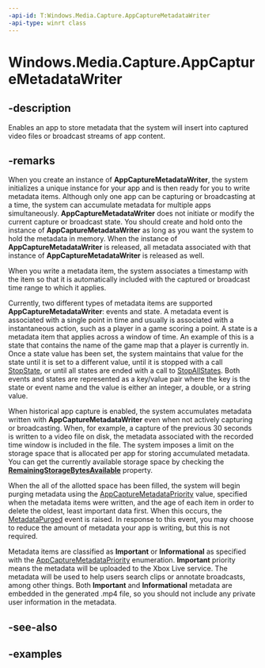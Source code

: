 ```yaml
---
-api-id: T:Windows.Media.Capture.AppCaptureMetadataWriter
-api-type: winrt class
---
```


<!-- Class syntax.
public class AppCaptureMetadataWriter : IClosable
-->

# Windows.Media.Capture.AppCaptureMetadataWriter

## -description
Enables an app to store metadata that the system will insert into captured video files or broadcast streams of app content.

## -remarks
When you create an instance of **AppCaptureMetadataWriter**, the system initializes a unique instance for your app and is then ready for you to write metadata items. Although only one app can be capturing or broadcasting at a time, the system can accumulate metadata for multiple apps simultaneously. **AppCaptureMetadataWriter** does not initiate or modify the current capture or broadcast state. You should create and hold onto the instance of **AppCaptureMetadataWriter** as long as you want the system to hold the metadata in memory.
When the instance of **AppCaptureMetadataWriter** is released, all metadata associated with that instance of **AppCaptureMetadataWriter** is released as well.


When you write a metadata item, the system associates a timestamp with the item so that it is automatically included with the captured or broadcast time range to which it applies. 

Currently, two different types of metadata items are supported **AppCaptureMetadataWriter**: events and state. A metadata event is associated with a single point in time and usually is associated with a instantaneous action, such as a player in a game scoring a point. A state is a metadata item that applies across a window of time. An example of this is a state that contains the name of the game map that a player is currently in. Once a state value has been set, the system maintains that value for the state until it is set to a different value, until it is stopped with a call [StopState](https://docs.microsoft.com/uwp/api/windows.media.capture.appcapturemetadatawriter#Windows_Media_Capture_AppCaptureMetadataWriter_StopState_System_String_), or until all states are ended with a call to [StopAllStates](https://docs.microsoft.com/uwp/api/windows.media.capture.appcapturemetadatawriter#Windows_Media_Capture_AppCaptureMetadataWriter_StopAllStates). Both events and states are represented as a key/value pair where the key is the state or event name and the value is either an integer, a double, or a string value. 

When historical app capture is enabled, the system accumulates metadata written with **AppCaptureMetadataWriter** even when not actively capturing or broadcasting. When, for example, a capture of the previous 30 seconds is written to a video file on disk, the metadata associated with the recorded time window is included in the file. The system imposes a limit on the storage space that is allocated per app for storing accumulated metadata. You can get the currently available storage space by checking the [**RemainingStorageBytesAvailable**](https://docs.microsoft.com/uwp/api/windows.media.capture.appcapturemetadatawriter#Windows_Media_Capture_AppCaptureMetadataWriter_RemainingStorageBytesAvailable) property.

When the all of the allotted space has been filled, the system will begin purging metadata using the [AppCaptureMetadataPriority](https://review.docs.microsoft.com/uwp/api/windows.media.capture.appcapturemetadatapriority) value, specified when the metadata items were written, and the age of each item in order to delete the oldest, least important data first. When this occurs, the [MetadataPurged](https://docs.microsoft.com/uwp/api/windows.media.capture.appcapturemetadatawriter#Windows_Media_Capture_AppCaptureMetadataWriter_MetadataPurged) event is raised. In response to this event, you may choose to reduce the amount of metadata your app is writing, but this is not required.



Metadata items are classified as **Important** or **Informational** as specified with the [AppCaptureMetadataPriority](appcapturemetadatapriority.md) enumeration. **Important** priority means the metadata will be uploaded to the Xbox Live service.  The metadata will be used to help users search clips or annotate broadcasts, among other things.
Both **Important** and **Informational** metadata are embedded in the generated .mp4 file, so you should not include any private user information in the metadata.


## -see-also

## -examples

